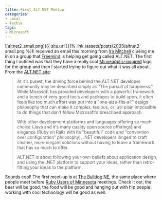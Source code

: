 ```yaml
---
title: First ALT.NET Meetup
categories:
- Local
- Techie
tags:
- Microsoft
---
```


![altnet2_small.png]({{ site.url }}{% link /assets/posts/2008/altnet2-small.png %})I received an email this morning from [Ira Mitchell](http://webloggist.com/) clueing me in on a group that [Freemind](http://freemind.net/) is helping get going called ALT.NET. The first thing I noticed was that they have a really cool [Minneapolis-inspired](http://en.wikipedia.org/wiki/Grain_Belt_(beer)) logo for the group and then I started trying to figure out what it was all about. From the [ALT.NET site](http://mplsalt.net/):

> At it's purest, the driving force behind the ALT.NET developer community may be described simply as "The pursuit of happiness." While Microsoft has provided developers with a powerful framework and a bunch of very good tools and packages to build upon, it often feels like too much effort was put into a "one-size-fits-all" design philosophy that can make it complex, tedious, or just plain impossible to do things that don't follow Microsoft's prescribed approach.
> 
> With other development platforms and languages offering so much choice (Java and it's many quality open source offerings) and elegance (Ruby on Rails with its "beautiful" code and "convention over configuration" philosophy), .NET developers longed to craft cleaner, more elegant solutions without having to leave a framework that has so much to offer.
> 
> ALT.NET is about following your own beliefs about application design, and using the .NET platform to support your ideas, rather than retro-fitting your ideas to the platform.

Sounds cool! The first meet-up is at [The Bulldog NE](http://www.thebulldogmpls.com/ne_index.php), the same place where people meet before [Ruby Users of Minnesota](http://www.ruby.mn/) meetings. Check it out; the beer will be good, the food will be good and hanging out with hip people working with cool technology will be good as well.
